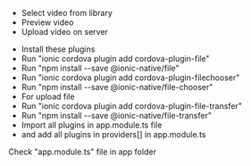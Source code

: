 <ul>
	<li>Select video from library</li>
	<li>Preview video</li>
	<li>Upload video on server</li>
</ul>

<ul>
	<li>Install these plugins</li>
	<li>Run "ionic cordova plugin add cordova-plugin-file"</li>
	<li>Run "npm install --save @ionic-native/file"</li>
	<li>Run "ionic cordova plugin add cordova-plugin-filechooser"</li>
	<li>Run "npm install --save @ionic-native/file-chooser"</li>
	<li>For upload file</li>
	<li>Run "ionic cordova plugin add cordova-plugin-file-transfer"</li>
	<li>Run "npm install --save @ionic-native/file-transfer"</li>
	<li>Import all plugins in app.module.ts file</li>
	<li>and add all plugins in providers[] in app.module.ts</li>
</ul>

<p>Check "app.module.ts" file in app folder</p>
